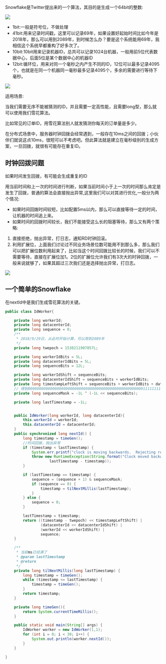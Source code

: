 Snowflake是Twitter提出来的一个算法，其目的是生成一个64bit的整数:

![](https://youpaiyun.zongqilive.cn/image/20210311093058.png)

- 1bit:一般是符号位，不做处理
- 41bit:用来记录时间戳，这里可以记录69年，如果设置好起始时间比如今年是2018年，那么可以用到2089年，到时候怎么办？要是这个系统能用69年，我相信这个系统早都重构了好多次了。
- 10bit:10bit用来记录机器ID，总共可以记录1024台机器，一般用前5位代表数据中心，后面5位是某个数据中心的机器ID
- 12bit:循环位，用来对同一个毫秒之内产生不同的ID，12位可以最多记录4095个，也就是在同一个机器同一毫秒最多记录4095个，多余的需要进行等待下毫秒。



![](https://youpaiyun.zongqilive.cn/image/20210311093215.png)

适用场景:

当我们需要无序不能被猜测的ID，并且需要一定高性能，且需要long型，那么就可以使用我们雪花算法。

比如常见的订单ID，用雪花算法别人就发猜测你每天的订单量是多少。

在分布式场景中，服务器时钟回拨会经常遇到，一般存在10ms之间的回拨；小伙伴们就说这点10ms，很短可以不考虑吧。但此算法就是建立在毫秒级别的生成方案，一旦回拨，就很有可能存在重复ID。



## 时钟回拨问题

如果时间发生回拨，有可能会生成重复的ID

用当前时间和上一次的时间进行判断，如果当前时间小于上一次的时间那么肯定是发生了回拨，普通的算法会直接抛出异常,这里我们可以对其进行优化,一般分为两个情况:

- 如果时间回拨时间较短，比如配置5ms以内，那么可以直接等待一定的时间，让机器的时间追上来。
- 如果时间的回拨时间较长，我们不能接受这么长的阻塞等待，那么又有两个策略:

1. 直接拒绝，抛出异常，打日志，通知RD时钟回滚。
2. 利用扩展位，上面我们讨论过不同业务场景位数可能用不到那么多，那么我们可以把扩展位数利用起来了，比如当这个时间回拨比较长的时候，我们可以不需要等待，直接在扩展位加1。2位的扩展位允许我们有3次大的时钟回拨，一般来说就够了，如果其超过三次我们还是选择抛出异常，打日志。

![](https://youpaiyun.zongqilive.cn/image/20210319131711.png)









## 一个简单的Snowflake

在nextId中是我们生成雪花算法的关键。

```java
public class IdWorker{

    private long workerId;
    private long datacenterId;
    private long sequence = 0;
    /**
     * 2018/9/29日，从此时开始计算，可以用到2089年
     */
    private long twepoch = 1538211907857L;

    private long workerIdBits = 5L;
    private long datacenterIdBits = 5L;
    private long sequenceBits = 12L;

    private long workerIdShift = sequenceBits;
    private long datacenterIdShift = sequenceBits + workerIdBits;
    private long timestampLeftShift = sequenceBits + workerIdBits + datacenterIdBits;
    // 得到0000000000000000000000000000000000000000000000000000111111111111
    private long sequenceMask = -1L ^ (-1L << sequenceBits);

    private long lastTimestamp = -1L;


    public IdWorker(long workerId, long datacenterId){
        this.workerId = workerId;
        this.datacenterId = datacenterId;
    }
    public synchronized long nextId() {
        long timestamp = timeGen();
        //时间回拨，抛出异常
        if (timestamp < lastTimestamp) {
            System.err.printf("clock is moving backwards.  Rejecting requests until %d.", lastTimestamp);
            throw new RuntimeException(String.format("Clock moved backwards.  Refusing to generate id for %d milliseconds",
                    lastTimestamp - timestamp));
        }

        if (lastTimestamp == timestamp) {
            sequence = (sequence + 1) & sequenceMask;
            if (sequence == 0) {
                timestamp = tilNextMillis(lastTimestamp);
            }
        } else {
            sequence = 0;
        }

        lastTimestamp = timestamp;
        return ((timestamp - twepoch) << timestampLeftShift) |
                (datacenterId << datacenterIdShift) |
                (workerId << workerIdShift) |
                sequence;
    }

    /**
     * 当前ms已经满了
     * @param lastTimestamp
     * @return
     */
    private long tilNextMillis(long lastTimestamp) {
        long timestamp = timeGen();
        while (timestamp <= lastTimestamp) {
            timestamp = timeGen();
        }
        return timestamp;
    }

    private long timeGen(){
        return System.currentTimeMillis();
    }

    public static void main(String[] args) {
        IdWorker worker = new IdWorker(1,1);
        for (int i = 0; i < 30; i++) {
            System.out.println(worker.nextId());
        }
    }

}
```









